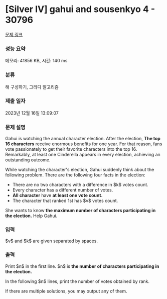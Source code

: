# [Silver IV] gahui and sousenkyo 4 - 30796 

[문제 링크](https://www.acmicpc.net/problem/30796) 

### 성능 요약

메모리: 41856 KB, 시간: 140 ms

### 분류

해 구성하기, 그리디 알고리즘

### 제출 일자

2023년 12월 16일 13:09:07

### 문제 설명

<p>Gahui is watching the annual character election. After the election, <strong>The top 16 characters</strong> receive enormous benefits for one year. For that reason, fans vote passionately to get their favorite characters into the top 16. Remarkably, at least one Cinderella appears in every election, achieving an outstanding outcome.</p>

<p>While watching the character's election, Gahui suddenly think about the following problem. There are the following four facts in the election:</p>

<ul>
	<li>There are no two characters with a difference in $k$ votes count.</li>
	<li>Every character has a different number of votes.</li>
	<li><strong>All character</strong> have <strong>at least one vote count.</strong></li>
	<li>The character that ranked 1st has $v$ votes count.</li>
</ul>

<p>She wants to know <strong>the maximum number of characters participating in the election.</strong> Help Gahui. </p>

### 입력 

 <p>$v$ and $k$ are given separated by spaces.</p>

### 출력 

 <p>Print $n$ in the first line. $n$ is <strong>the number of characters participating in the election.</strong></p>

<p>In the following $n$ lines, print the number of votes obtained by rank.</p>

<p>If there are multiple solutions, you may output any of them.</p>

